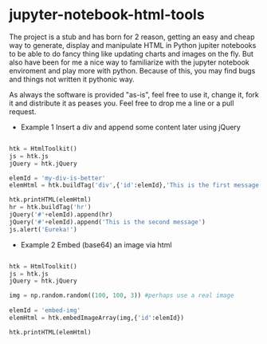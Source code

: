 # jupyter-notebook-html-tools

The project is a stub and has born for 2 reason, getting an easy and cheap way to generate, display and manipulate HTML in Python jupiter notebooks to be able to do fancy thing like updating charts and images on the fly. But also have been for me a nice way to familiarize with the jupyter notebook enviroment and play more with python. 
Because of this, you may find bugs and things not written it pythonic way.

As always the software is provided "as-is", feel free to use it, change it, fork it and distribute it as peases you. Feel free to drop me a line or a pull request.


- Example 1
Insert a div and append some content later using jQuery
```python

htk = HtmlToolkit()
js = htk.js
jQuery = htk.jQuery

elemId = 'my-div-is-better'
elemHtml = htk.buildTag('div',{'id':elemId},'This is the first message')

htk.printHTML(elemHtml)
hr = htk.buildTag('hr')
jQuery('#'+elemId).append(hr)
jQuery('#'+elemId).append('This is the second message')
js.alert('Eureka!')

```

- Example 2
Embed (base64) an image via html
```python

htk = HtmlToolkit()
js = htk.js
jQuery = htk.jQuery

img = np.random.random((100, 100, 3)) #perhaps use a real image
  
elemId = 'embed-img'
elemHtml = htk.embedImageArray(img,{'id':elemId})

htk.printHTML(elemHtml)

```




